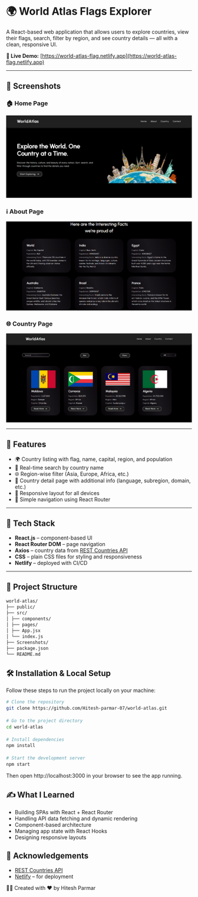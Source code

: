 # 🌍 World Atlas Flags Explorer

A React-based web application that allows users to explore countries, view their flags, search, filter by region, and see country details — all with a clean, responsive UI.

**🔗 Live Demo:** [https://world-atlas-flag.netlify.app](https://world-atlas-flag.netlify.app)

---

## 📸 Screenshots

### 🏠 Home Page  
![Home Page](Screenshot/Home.png)

### ℹ️ About Page  
![About Page](Screenshot/About.png)

### 🌐 Country Page  
![Country](Screenshot/Country.png)

---

## 🚀 Features

- 🌍 Country listing with flag, name, capital, region, and population
- 🔎 Real-time search by country name
- 🌐 Region-wise filter (Asia, Europe, Africa, etc.)
- 📃 Country detail page with additional info (language, subregion, domain, etc.)
- 📱 Responsive layout for all devices
- 🧭 Simple navigation using React Router

---

## 🧰 Tech Stack

- **React.js** – component-based UI
- **React Router DOM** – page navigation
- **Axios** – country data from [REST Countries API](https://restcountries.com/)
- **CSS** – plain CSS files for styling and responsiveness
- **Netlify** – deployed with CI/CD

---

## 📁 Project Structure
```
world-atlas/
├── public/
├── src/
│ ├── components/
│ ├── pages/
│ ├── App.jsx
│ └── index.js
├── Screenshots/
├── package.json
└── README.md

```



## 🛠️ Installation & Local Setup

Follow these steps to run the project locally on your machine:

```bash
# Clone the repository
git clone https://github.com/Hitesh-parmar-07/world-atlas.git

# Go to the project directory
cd world-atlas

# Install dependencies
npm install

# Start the development server
npm start 
```

Then open http://localhost:3000 in your browser to see the app running.

## ✍️ What I Learned

- Building SPAs with React + React Router
- Handling API data fetching and dynamic rendering
- Component-based architecture
- Managing app state with React Hooks
- Designing responsive layouts

## 🙌 Acknowledgements

- [REST Countries API](https://restcountries.com)
- [Netlify](https://netlify.com) – for deployment

👨‍💻 Created with ❤️ by Hitesh Parmar


